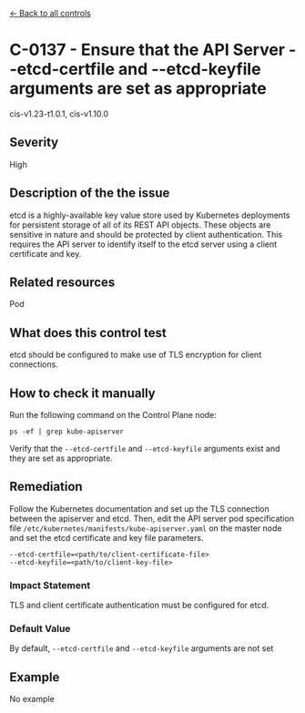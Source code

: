 [← Back to all controls](index.md)

# C-0137 - Ensure that the API Server --etcd-certfile and --etcd-keyfile arguments are set as appropriate


cis-v1.23-t1.0.1, cis-v1.10.0

## Severity

High

## Description of the the issue

etcd is a highly-available key value store used by Kubernetes deployments for persistent storage of all of its REST API objects. These objects are sensitive in nature and should be protected by client authentication. This requires the API server to identify itself to the etcd server using a client certificate and key.

## Related resources

Pod

## What does this control test

etcd should be configured to make use of TLS encryption for client connections.

## How to check it manually

Run the following command on the Control Plane node:

```
ps -ef | grep kube-apiserver

```

 Verify that the `--etcd-certfile` and `--etcd-keyfile` arguments exist and they are set as appropriate.

## Remediation

Follow the Kubernetes documentation and set up the TLS connection between the apiserver and etcd. Then, edit the API server pod specification file `/etc/kubernetes/manifests/kube-apiserver.yaml` on the master node and set the etcd certificate and key file parameters.

```
--etcd-certfile=<path/to/client-certificate-file>
--etcd-keyfile=<path/to/client-key-file>

```

### Impact Statement

TLS and client certificate authentication must be configured for etcd.

### Default Value

By default, `--etcd-certfile` and `--etcd-keyfile` arguments are not set

## Example

No example
